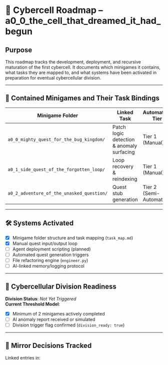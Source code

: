 # 🧠 Cybercell Roadmap – a0_0_the_cell_that_dreamed_it_had_begun

## Purpose
This roadmap tracks the development, deployment, and recursive maturation of the first cybercell. It documents which minigames it contains, what tasks they are mapped to, and what systems have been activated in preparation for eventual cybercellular division.

---

## 🧩 Contained Minigames and Their Task Bindings

| Minigame Folder | Linked Task | Automation Tier | Status |
|------------------|-------------|------------------|--------|
| `a0_0_mighty_quest_for_the_bug_kingdom/` | Patch logic detection & anomaly surfacing | Tier 1 (Manual) | ACTIVE |
| `a0_1_side_quest_of_the_forgotten_loop/` | Loop recovery & reindexing | Tier 1 (Manual) | ACTIVE |
| `a0_2_adventure_of_the_unasked_question/` | Quest stub generation | Tier 2 (Semi-Automated) | ACTIVE |

---

## 🛠️ Systems Activated

- [x] Minigame folder structure and task mapping (`task_map.md`)
- [x] Manual quest input/output loop
- [ ] Agent deployment scripting (planned)
- [ ] Automated quest generation triggers
- [ ] File refactoring engine (`engineer.py`)
- [ ] AI-linked memory/logging protocol

---

## 🧬 Cybercellular Division Readiness

**Division Status**: *Not Yet Triggered*  
**Current Threshold Model**:  
- [x] Minimum of 2 minigames actively completed
- [ ] AI anomaly report received or simulated
- [ ] Division trigger flag confirmed (`division_ready: true`)

---

## 🔁 Mirror Decisions Tracked

Linked entries in:
